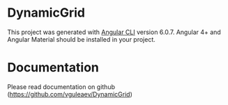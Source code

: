 # DynamicGrid

This project was generated with [Angular CLI](https://github.com/angular/angular-cli) version 6.0.7.
Angular 4+ and Angular Material should be installed in your project.

# Documentation

Please read documentation on github (https://github.com/vguleaev/DynamicGrid)